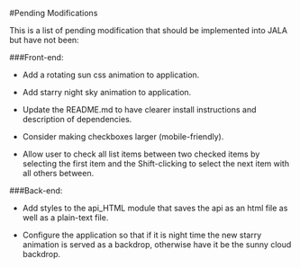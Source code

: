 #Pending Modifications

This is a list of pending modification that should be implemented
into JALA but have not been:

###Front-end:

  - Add a rotating sun css animation to application.

  - Add starry night sky animation to application.

  - Update the README.md to have clearer install instructions
    and description of dependencies.

  - Consider making checkboxes larger (mobile-friendly).

  - Allow user to check all list items between two checked items by
    selecting the first item and the Shift-clicking to select the
    next item with all others between.


###Back-end:

  - Add styles to the api_HTML module that saves the api as an html
    file as well as a plain-text file.

  - Configure the application so that if it is night time the
    new starry animation is served as a backdrop, otherwise have
    it be the sunny cloud backdrop.
